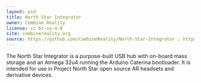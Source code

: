 ```yaml
---
layout: pid
title: North Star Integrator
owner: Combine Reality
license: cc-bt-sa-4.0
site: combinereality.org
source: https://github.com/CombineReality/North-Star-Integrator ; https://github.com/CombineReality/ArduinoCore-avr
---
```


The North Star Integrator is a purpose-built USB hub 
with on-board mass storage and an Atmega 32u4 running 
the Arduino Caterina bootloader. It is intended for 
use in Project North Star open source AR headsets and 
derivative devices.

